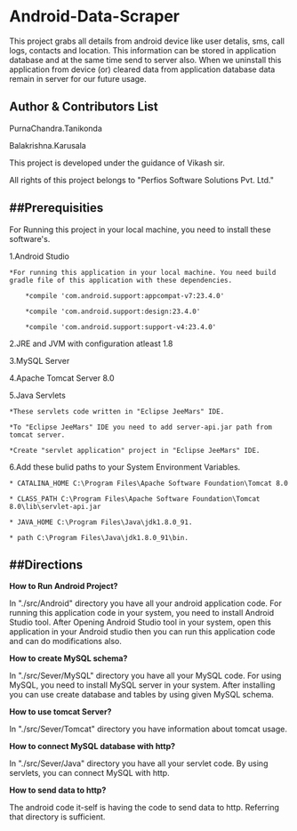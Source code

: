 Android-Data-Scraper
=======================
This project grabs all details from android device like user detalis, sms, call logs, contacts and location. This information can be stored in 
application database and at the same time send to server also. When we uninstall this application from device (or) cleared data from 
application database data remain in server for our future usage.

Author & Contributors List
------------------------------
PurnaChandra.Tanikonda

Balakrishna.Karusala

This project is developed under the guidance of Vikash sir.

All rights of this project belongs to "Perfios Software Solutions Pvt. Ltd." 

##Prerequisities
--------------------------------
For Running this project in your local machine, you need to install these software's.

1.Android Studio

	*For running this application in your local machine. You need build gradle file of this application with these dependencies.
	
		*compile 'com.android.support:appcompat-v7:23.4.0'
		
		*compile 'com.android.support:design:23.4.0'
		
		*compile 'com.android.support:support-v4:23.4.0'

2.JRE and JVM with configuration atleast 1.8

3.MySQL Server

4.Apache Tomcat Server 8.0

5.Java Servlets

	*These servlets code written in "Eclipse JeeMars" IDE.
	
	*To "Eclipse JeeMars" IDE you need to add server-api.jar path from tomcat server.
	
	*Create "servlet application" project in "Eclipse JeeMars" IDE.
	
	

6.Add these bulid paths to your System Environment Variables.

    * CATALINA_HOME C:\Program Files\Apache Software Foundation\Tomcat 8.0
    
    * CLASS_PATH C:\Program Files\Apache Software Foundation\Tomcat 8.0\lib\servlet-api.jar
    
    * JAVA_HOME C:\Program Files\Java\jdk1.8.0_91.
    
    * path C:\Program Files\Java\jdk1.8.0_91\bin.
    

##Directions
-----------------------------

**How to Run Android Project?**

In "./src/Android" directory you have all your android application code. For running this application code in your system, 
you need to install Android Studio tool. After Opening Android Studio tool in your system, open this application in your Android studio 
then you can run this application code and can do modifications also.

**How to create MySQL schema?**

In "./src/Sever/MySQL" directory you have all your MySQL code. For using MySQL, you need to install MySQL server in your system.
After installing you can use create database and tables by using given MySQL schema.

**How to use tomcat Server?**

In "./src/Sever/Tomcat" directory you have information about tomcat usage.

**How to connect MySQL database with http?**

In "./src/Sever/Java" directory you have all your servlet code. By using servlets, you can connect MySQL with http.

**How to send data to http?**

The android code it-self is having the code to send data to http. Referring that directory is sufficient.


